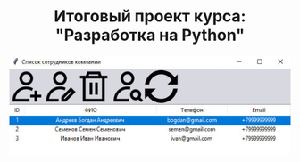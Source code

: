 <h1 align="center">Итоговый проект курса: "Разработка
на Python"</h1> 

![Screenshot](https://github.com/bodyauza/synergy_project/blob/master/synergy_project_img.jpg)

